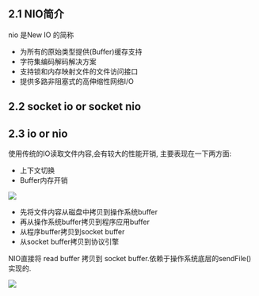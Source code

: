 ## 2.1 NIO简介
nio 是New IO 的简称
	
* 为所有的原始类型提供(Buffer)缓存支持
* 字符集编码解码解决方案
* 支持锁和内存映射文件的文件访问接口
* 提供多路非阻塞式的高伸缩性网络I/O

## 2.2 socket io or socket nio 


## 2.3 io or nio 

使用传统的IO读取文件内容,会有较大的性能开销, 主要表现在一下两方面:

* 上下文切换 
* Buffer内存开销 

![](https://i.imgur.com/AKNwsQm.png)

* 先将文件内容从磁盘中拷贝到操作系统buffer
* 再从操作系统buffer拷贝到程序应用buffer
* 从程序buffer拷贝到socket buffer
* 从socket buffer拷贝到协议引擎

NIO直接将 read buffer 拷贝到 socket buffer.依赖于操作系统底层的sendFile()实现的.

![](https://i.imgur.com/Z6wtXJk.png)